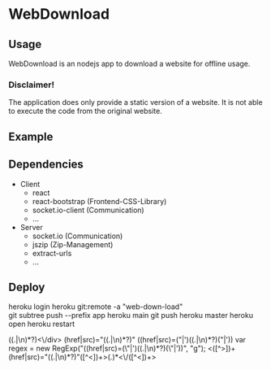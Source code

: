 # WebDownload

## Usage
WebDownload is an nodejs app to download a website for offline usage. 

### Disclaimer! 
The application does only provide a static version of a website. It is not able to execute the code from the original website.

## Example



## Dependencies
- Client
  - react 
  - react-bootstrap (Frontend-CSS-Library)
  - socket.io-client (Communication)
  - ...
- Server
  - socket.io (Communication)
  - jszip (Zip-Management)
  - extract-urls
  - ...

## Deploy
heroku login
heroku git:remote -a "web-down-load"     
git subtree push --prefix app heroku main
git push heroku master
heroku open
heroku restart





<div>((.|\n)*?)<\/div>
(href|src)="((.|\n)*?)"
((href|src)=("|')((.|\n)*?)("|'))
var regex = new RegExp("((href|src)=(\"|')((.|\n)*?)(\"|'))", "g");
<([^>])+(href|src)="((.|\n)*?)"([^<])+>(.)*<\/([^<])+>

